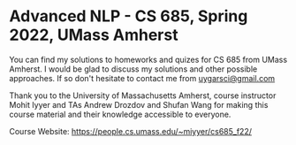 # Advanced NLP - CS 685, Spring 2022, UMass Amherst

You can find my solutions to homeworks and quizes for CS 685 from UMass Amherst. I would be glad to discuss my solutions and other possible approaches. If so don't hesitate to contact me from uygarsci@gmail.com

Thank you to the University of Massachusetts Amherst, course instructor Mohit Iyyer and TAs Andrew Drozdov and Shufan Wang for making this course material and their knowledge accessible to everyone.

Course Website: https://people.cs.umass.edu/~miyyer/cs685_f22/

